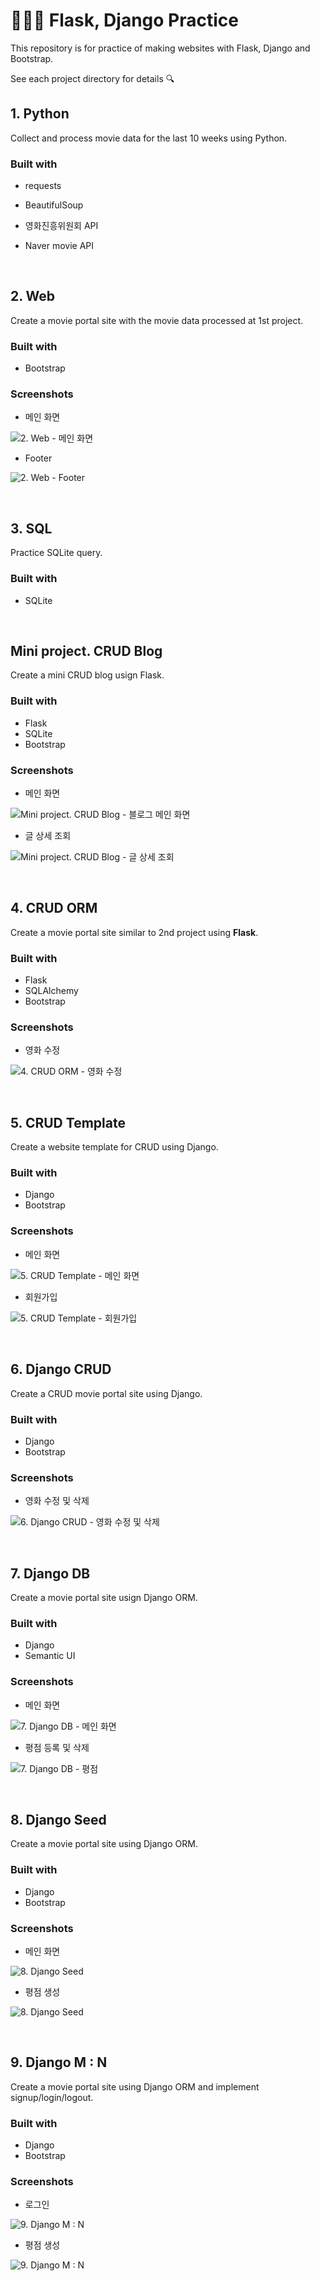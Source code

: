 # 🤸🏻‍♀️ Flask, Django Practice

This repository is for practice of making websites with Flask, Django and Bootstrap. 

See each project directory for details 🔍



## 1. Python

Collect and process movie data for the last 10 weeks using Python.



### Built with

- requests
- BeautifulSoup

- 영화진흥위원회 API
- Naver movie API 

&nbsp;

## 2. Web

Create a movie portal site with the movie data processed at 1st project.



### Built with

- Bootstrap



### Screenshots

* 메인 화면

![2. Web - 메인 화면](./02-web/screenshots/full-screen.PNG)

* Footer

![2. Web - Footer](./02-web/screenshots/3-footer.PNG)



&nbsp;

## 3. SQL

Practice SQLite query.



### Built with

- SQLite



&nbsp;

## Mini project. CRUD Blog

Create a mini CRUD blog usign Flask.



### Built with

- Flask
- SQLite
- Bootstrap



### Screenshots

* 메인 화면

![Mini project. CRUD Blog - 블로그 메인 화면](./04-crud-blog/screenshots/1-articles.PNG)

* 글 상세 조회

![Mini project. CRUD Blog - 글 상세 조회](./04-crud-blog/screenshots/3-article-detail.PNG)

&nbsp;



## 4. CRUD ORM

Create a movie portal site similar to 2nd project using **Flask**.



### Built with

- Flask
- SQLAlchemy
- Bootstrap



### Screenshots

* 영화 수정

![4. CRUD ORM - 영화 수정](./04-crud-orm/screenshots/4-edit.PNG)



&nbsp;

## 5. CRUD Template

Create a website template for CRUD using Django.



### Built with

- Django
- Bootstrap



### Screenshots

- 메인 화면

![5. CRUD Template - 메인 화면](./05-django-template/screenshots/1-main.PNG)

* 회원가입

![5. CRUD Template - 회원가입](./05-django-template/screenshots/4-signup.PNG)



&nbsp;

## 6. Django CRUD

Create a CRUD movie portal site using Django.



### Built with

- Django
- Bootstrap



### Screenshots

- 영화 수정 및 삭제

![6. Django CRUD - 영화 수정 및 삭제](./06-django-crud/screenshots/3-detail.PNG)



&nbsp;

## 7. Django DB

Create a movie portal site usign Django ORM.



### Built with

* Django
* Semantic UI



### Screenshots

* 메인 화면

![7. Django DB - 메인 화면](./07-django-db/screenshots/1-list.PNG)



* 평점 등록 및 삭제

![7. Django DB - 평점](./07-django-db/screenshots/3-score.PNG)



&nbsp;

## 8. Django Seed

Create a movie portal site using Django ORM.



### Built with

- Django
- Bootstrap



### Screenshots

- 메인 화면

![8. Django Seed](./08-django-seed/screenshots/1-list.PNG)



* 평점 생성

![8. Django Seed](./08-django-seed/screenshots/4-create-score.PNG)



&nbsp;

## 9. Django M : N

Create a movie portal site using Django ORM and implement signup/login/logout.



### Built with

- Django
- Bootstrap



### Screenshots

* 로그인

![9. Django M : N](./09-django-m2n/screenshots/1-login.PNG)



* 평점 생성

![9. Django M : N](./09-django-m2n/screenshots/4-comment.PNG)





&nbsp;


